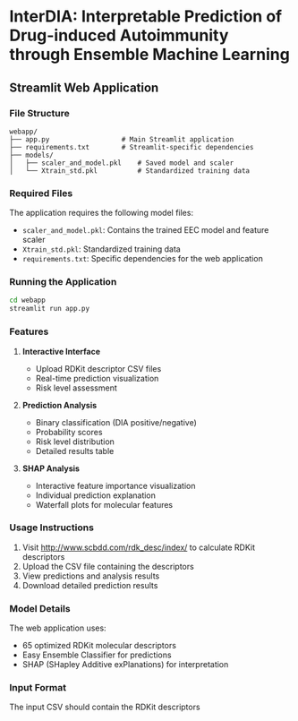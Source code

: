 
# InterDIA: Interpretable Prediction of Drug-induced Autoimmunity through Ensemble Machine Learning
## Streamlit Web Application

### File Structure
```
webapp/
├── app.py                  # Main Streamlit application
├── requirements.txt        # Streamlit-specific dependencies
├── models/
│   ├── scaler_and_model.pkl    # Saved model and scaler
│   └── Xtrain_std.pkl          # Standardized training data

```

### Required Files
The application requires the following model files:
- `scaler_and_model.pkl`: Contains the trained EEC model and feature scaler
- `Xtrain_std.pkl`: Standardized training data
- `requirements.txt`: Specific dependencies for the web application

### Running the Application
```bash
cd webapp
streamlit run app.py
```

### Features
1. **Interactive Interface**
   - Upload RDKit descriptor CSV files
   - Real-time prediction visualization
   - Risk level assessment

2. **Prediction Analysis**
   - Binary classification (DIA positive/negative)
   - Probability scores
   - Risk level distribution
   - Detailed results table

3. **SHAP Analysis**
   - Interactive feature importance visualization
   - Individual prediction explanation
   - Waterfall plots for molecular features

### Usage Instructions
1. Visit http://www.scbdd.com/rdk_desc/index/ to calculate RDKit descriptors
2. Upload the CSV file containing the descriptors
3. View predictions and analysis results
4. Download detailed prediction results

### Model Details
The web application uses:
- 65 optimized RDKit molecular descriptors
- Easy Ensemble Classifier for predictions
- SHAP (SHapley Additive exPlanations) for interpretation

### Input Format
The input CSV should contain the RDKit descriptors

